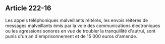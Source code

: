 Article 222-16
----
Les appels téléphoniques malveillants réitérés, les envois réitérés de messages
malveillants émis par la voie des communications électroniques ou les agressions
sonores en vue de troubler la tranquillité d'autrui, sont punis d'un an
d'emprisonnement et de 15 000 euros d'amende.
